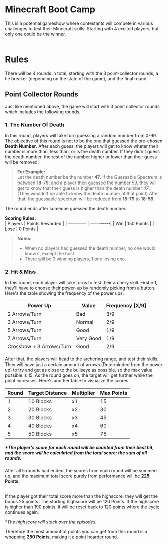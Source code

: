 # **Minecraft Boot Camp**

This is a potential gameshow where contestants will compete in various challenges to test their Minecraft skills. Starting with 4 excited players, but only one could be the winner.
<br><br>

# Rules
There will be 4 rounds in total, starting with the 3 point-collector rounds, a tie breaker (depending on the state of the game), and the final round.

## Point Collector Rounds
Just like mentioned above, the game will start with 3 point collector rounds which includes the following rounds.

### 1. The Number Of Death
In this round, players will take turn guessing a random number from 0-99. The objective of this round is not to be the one that guessed the pre-chosen **Death Number**. After each guess, the players will get to know wheter their number is more than, less than, or is the death number. If they didn't guess the death number, the rest of the number higher or lower than their guess will be removed.

>**For Example:**<br>
Let the death number be the number **47**. If the Guessable Spectrum is between **18-79**, and a player then guessed the number 59, they will get to know that their guess is higher than the death number *47*. (They wouldn't be able to know the death number at that point) After that, the guessable spectrum will be reduced from **18-79** to **18-58**.

The round ends after someone guessed the death number.

**Scoring Rules:**<br>
| Players | Points Rewarded |
| --------- | ----------|
| Win | 150 Points |
| Lose | 0 Points |

>**Notes:**<br>
>- When no players had guessed the death number, no one would know it, except the host.
>- There will be 3 winning players, 1 one losing one.

### 2. Hit & Miss
In this round, each player will take turns to test their archery skill. First off, they'll have to choose their power-up by randomly picking from a button. Here's the table showing the frequency of the power ups.

| Power Up | Value | Frequency [X/9] |
| -------- | ----- | --------------- |
| 2 Arrows/Turn | Bad | 3/9 |
| 3 Arrows/Turn | Normal | 2/9 |
| 5 Arrows/Turn | Good | 1/9 |
| 7 Arrows/Turn | Very Good | 1/9 |
| Crossbow + 3 Arrows/Turn | Good | 2/9 |

After that, the players will head to the archering range, and test their skills. They will have just a certain amount of arrows (Determinded from the power up) to try and get as close to the bullseye as possible, so the max value possible is 15. As the round goes on, the target will get further while the point increases. Here's another table to visualize the scores.

| Round | Target Distance | Multiplier | Max Points |
| --- | ----------- | --------- | ------- |
| 1 | 10 Blocks | x1 | 15 |
| 2 | 20 Blocks | x2 | 30 |
| 3 | 30 Blocks | x3 | 45 |
| 4 | 40 Blocks | x4 | 60 |
| 5 | 50 Blocks | x5 | 75 |

##### \**The player's score for each round will be counted from their best hit, and the score will be calculated from the total score; the sum of all rounds.*

After all 5 rounds had ended, the scores from each round will be summed up, and the maximum total score purely from performance will be **225 Points**.

<br>
If the player got their total score more than the highscore, they will get the bonus 25 points. The starting highscore will be 120 Points. If the highscore is higher than 190 points, it will be reset back to 120 points where the cycle continues again. 

\**The highscore will stack over the episodes.*

Therefore the most amount of points you can get from this round is a whopping **250 Points**, making it a point hoarder round.